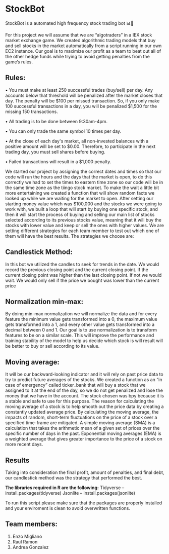 # StockBot
StockBot is a automated high frequency stock trading bot 📊🤖

For this project we will assume that we are “algotraders” in a IEX stock market exchange game. We created algorithmic trading models that buy and sell stocks in the market automatically from a script running in our own EC2 instance. Our goal is to maximize our profit as a team to beat out all of the other hedge funds while trying to avoid getting penalties from the game’s rules. 

## Rules:

•	You must make at least 250 successful trades (buy/sell) per day. Any accounts below that threshold will be penalized after the market closes that day. The penalty will be $100 per missed transaction. So, if you only make 100 successful transactions in a day, you will be penalized $1,500 for the missing 150 transactions.

•	All trading is to be done between 9:30am-4pm.

•	You can only trade the same symbol 10 times per day.

•	At the close of each day's market, all non-invested balances with a positive amount will be set to $0.00. Therefore, to participate in the next trading day, you must sell shares before buying. 

•	Failed transactions will result in a $1,000 penalty.

We started our project by assigning the correct dates and times so that our code will run the hours and the days that the market is open, to do this correctly we had to set the times to eastern time zone so our code will be in the same time zone as the tiingo stock market. To make the wait a little bit more entertaining we created a function that will show random facts we looked up while we are waiting for the market to open. After setting our starting money value which was $100,000 and the stocks we were going to work with, we built a loop that will start by buying one specific stock, and then it will start the process of buying and selling our main list of stocks selected according to its previous stocks value, meaning that it will buy the stocks with lower value and keep or sell the ones with higher values. We are setting different strategies for each team member to test out which one of them will have the best results. The strategies we choose are: 

## Candlestick Method:
In this bot we utilized the candles to seek for trends in the date. We would record the previous closing point and the current closing point. If the current closing point was higher than the last closing point. If not we would wait. We would only sell if the price we bought was lower than the current price

## Normalization min-max:
By doing min-max normalization we will normalize the data and for every feature the minimum value gets transformed into a 0, the maximum value gets transformed into a 1, and every other value gets transformed into a decimal between 0 and 1. Our goal is to use normalization is to transform features to be on a similar scale. This will improve the performance and training stability of the model to help us decide which stock is will result will be better to buy or sell according to its value. 

## Moving average:
It will be our backward-looking indicator and it will rely on past price data to try to predict future averages of the stocks.
We created a function as an “in case of emergency” called ticker_bank that will buy a stock that we assigned to it at the end of the day, so we do not get penalized and lose the money that we have in the account. The stock chosen was bpy because it is a stable and safe to use for this purpose. The reason for calculating the moving average of a stock is to help smooth out the price data by creating a constantly updated average price. By calculating the moving average, the impacts of random, short-term fluctuations on the price of a stock over a specified time-frame are mitigated. A simple moving average (SMA) is a calculation that takes the arithmetic mean of a given set of prices over the specific number of days in the past. Exponential moving averages (EMA) is a weighted average that gives greater importance to the price of a stock on more recent days.

## Results
Taking into consideration the final profit, amount of penalties, and final debt, our candlestick method was the strategy that performed the best. 

**The libraries required in R are the following:**
Tidyverse – install.packages(tidyverse)
Jsonlite – install.packages(jsonlite)

To run this script please make sure that the packages are properly installed and your enviroment is clean to avoid overwritten functions.  

## Team members:
1. Enzo Migliano
2. Raul Ramon
3. Andrea Gonzalez
